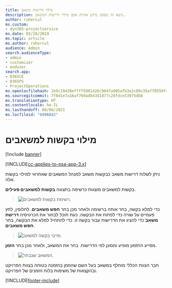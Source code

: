 ```yaml
---
title: מילוי דרישות משאב
description: נושא זה מספק מידע אודות אופן מילוי דרישות המשאב.
author: ruhercul
ms.custom:
- dyn365-projectservice
ms.date: 03/28/2019
ms.topic: article
ms.author: ruhercul
audience: Admin
search.audienceType:
- admin
- customizer
- enduser
search.app:
- D365CE
- D365PS
- ProjectOperations
ms.openlocfilehash: 1b9c19438effff5901426c904fa905afb3e2c09c35aff8559f491c06401806e0
ms.sourcegitcommit: 7f8d1e7a16af769adb43d1877c28fdce53975db8
ms.translationtype: HT
ms.contentlocale: he-IL
ms.lasthandoff: 08/06/2021
ms.locfileid: "6996842"
---
```

# <a name="fulfilling-resource-requests"></a>מילוי בקשות למשאבים

[!include [banner](../includes/psa-now-project-operations.md)]

[!INCLUDE[cc-applies-to-psa-app-3.x](../includes/cc-applies-to-psa-app-3x.md)]

ניתן לשלוח דרישות משאב כבקשות משאב למנהל המשאבים שאחראי למילוי בקשות אלה.

בקשות למשאבים מוצגות כרשימה בתצוגה **בקשות למשאבים פעילים**.

> ![רשימת בקשות למשאבים.](media/Resource-Management-image59.png)

כדי למלא בקשה, בחר אותה ברשימה ולאחר מכן בחר **חפש משאבים**. לחלופין, לחץ פעמיים על שורה כדי לפתוח את הבקשה. כעת תוכל לבחור את הכרטיסיה **דרישת משאב** כדי להציג את הדרישות עבור בקשה זו. כדי להתחיל למלא את הבקשה, בחר **חפש משאבים**.

> ![פרטי בקשה למשאב.](media/Resource-Management-image60.png)

מסייע התזמון מופיע ומסונן לפי הדרישות. בחר את המשאב, ולאחר מכן בחר **הזמן**.

> ![המשאב שנבחר.](media/Resource-Management-image61.png)

חבר הצוות הכללי מוחלף במשאב בעל השם שהוזמן בהזמנה בטוחה בצוות הפרויקט ובהקצאות של משימות בלוח הזמנים של הפרויקט.


[!INCLUDE[footer-include](../includes/footer-banner.md)]